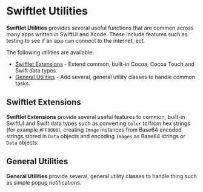 # Swiftlet Utilities

**Swiftlet Utilities** provides several useful functions that are common across many apps written in SwiftUI and Xcode. These include features such as testing to see if an app can connect to the internet, ect.

The following utilities are available:

* [Swiftlet Extensions](#Action-Extensions) - Extend common, built-in Cocoa, Cocoa Touch and Swift data types.
* [General Utilities](#General-Utilities) - Add several, general utility classes to handle common tasks.

<a name="Swiftlet-Extensions"></a>
## Swiftlet Extensions

**Swiftlet Extensions** provide several useful features to common, built-in SwiftUI and Swift data types such as converting `Color` to/from hex strings (for example `#FF0000`), creating `Image` instances from Base64 encoded strings stored in `Data`  objects and encoding `Images` as Base64 strings or `Data` objects.

<a name="General-Utilities"></a>
## General Utilities

**General Utilities** provide several, general utility classes to handle thing such as simple popup notifications.


